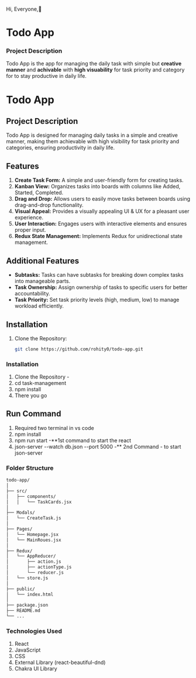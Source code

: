 Hi, Everyone,👋

# Todo App

### Project Description

Todo App is the app for managing the daily task with simple but **creative manner** and **achivable** with **high visuability** for task priority and category for to stay productive in daily life.

# Todo App

## Project Description

Todo App is designed for managing daily tasks in a simple and creative manner, making them achievable with high visibility for task priority and categories, ensuring productivity in daily life.

## Features
1. **Create Task Form:** A simple and user-friendly form for creating tasks.
2. **Kanban View:** Organizes tasks into boards with columns like Added, Started, Completed.
3. **Drag and Drop:** Allows users to easily move tasks between boards using drag-and-drop functionality.
4. **Visual Appeal:** Provides a visually appealing UI & UX for a pleasant user experience.
5. **User Interaction:** Engages users with interactive elements and ensures proper input.
6. **Redux State Management:** Implements Redux for unidirectional state management.

## Additional Features

- **Subtasks:** Tasks can have subtasks for breaking down complex tasks into manageable parts.
- **Task Ownership:** Assign ownership of tasks to specific users for better accountability.
- **Task Priority:** Set task priority levels (high, medium, low) to manage workload efficiently.

## Installation

1. Clone the Repository:
   ```bash
   git clone https://github.com/rohity0/todo-app.git
   ```

### Installation

1. Clone the Repository -
2. cd task-management
3. npm install
4. There you go

## Run Command

1. Required two terminal in vs code
2. npm install
3. npm run start -\*\*1st command to start the react
4. json-server --watch db.json --port 5000 -\*\* 2nd Command - to start json-server

### Folder Structure

```bash
todo-app/
│
├── src/
│   ├── components/
│   │   └── TaskCards.jsx
│
├── Modals/
│   └── CreateTask.js
│
├── Pages/
│   └── Homepage.jsx
│   └── MainRoues.jsx
│
├── Redux/
│   └── AppReducer/
│       ├── action.js
│       ├── actionType.js
│       └── reducer.js
│   └── store.js
│
├── public/
│   └── index.html
│
├── package.json
├── README.md
└── ...
```

### Technologies Used

1. React
2. JavaScript
3. CSS
4. External Library (react-beautiful-dnd)
5. Chakra UI Library
